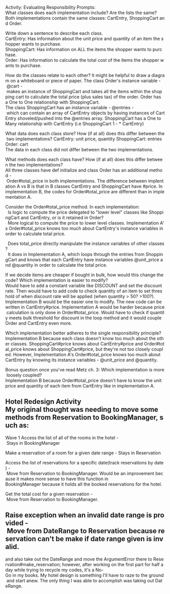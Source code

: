 Activity: Evaluating Responsibility
Prompts:
What classes does each implementation include? Are the lists the same?
Both implementations contain the same classes: CartEntry, ShoppingCart and Order.

Write down a sentence to describe each class.
CartEntry: Has information about the unit price and quantity of an item the shopper wants to purchase.
ShoppingCart: Has information on ALL the items the shopper wants to purchase.
Order: Has information to calculate the total cost of the items the shopper wants to purchase.

How do the classes relate to each other? It might be helpful to draw a diagram on a whiteboard or piece of paper.
The class Order's instance variable - @cart - makes an instance of ShoppingCart and takes all the items within the shopping cart to calculate the total price (plus sales tax) of the order. Order has a One to One relationship with ShoppingCart.
The class ShoppingCart has an instance variable - @entries - which can contain an array of CartEntry objects by having instances of CartEntry shoveled/pushed into the @entries array. ShoppingCart has a One to Many relationship with CartEntry (i.e ShoppingCart 1 - * CartEntry)

What data does each class store? How (if at all) does this differ between the two implementations?
CartEntry: unit price, quantity
ShoppingCart: entries
Order: cart
The data in each class did not differ between the two implementations.

What methods does each class have? How (if at all) does this differ between the two implementations?
All three classes have def initialize and class Order has an additional method - Order#total_price in both implementations. The difference between implentation A vs B is that in B classes CartEntry and ShoppingCart have #price. In implementation B, the codes for Order#total_price are different than in implementation A.

Consider the Order#total_price method. In each implementation:
  Is logic to compute the price delegated to "lower level" classes like ShoppingCart and CartEntry, or is it retained in Order?
  More logical to compute the price to lower level classes. Implementation A's Order#total_price knows too much about CartEntry's instance variables in order to calculate total price.

  Does total_price directly manipulate the instance variables of other classes?
  It does in Implementation A, which loops through the entries from ShoppingCart and knows that each CartEntry have instance variables @unit_price and @quantity in order to calculate the total price.

If we decide items are cheaper if bought in bulk, how would this change the code? Which implementation is easier to modify?
Would have to add a constant variable like DISCOUNT and set the discount rate. Then would have to add code to check quantity of an item to set threshold of when discount rate will be applied (when quantity > 50? >100?).
Implementation B would be the easier one to modify. The new code can be written in CartEntry#price. Implementation A would be harder because price calculation is only done in Order#total_price. Would have to check if quantity meets bulk threshold for discount in the loop method and it would couple Order and CartEntry even more.

Which implementation better adheres to the single responsibility principle?
Implementation B because each class doesn't know too much about the other classes. ShoppingCart#price knows about CartEntry#price and Order#total_price knows about ShoppingCart#price, but they're not too closely coupled. However, Implementation A's Order#total_price knows too much about CartEntry by knowing its instance variables - @unit_price and @quantity.

Bonus question once you've read Metz ch. 3: Which implementation is more loosely coupled?
Implementation B because Order#total_price doesn't have to know the unit price and quantity of each item from CartEntry like in implementation A.


Hotel Redesign Activity
My original thought was needing to move some methods from Reservation to BookingManager, such as:
-----------
Wave 1
Access the list of all of the rooms in the hotel - Stays in BookingManager

Make a reservation of a room for a given date range - Stays in Reservation

Access the list of reservations for a specific date(track reservations by date) - Move from Reservation to BookingManager. Would be an improvement because it makes more sense to have this function in  
BookingManager because it holds all the booked reservations for the hotel.

Get the total cost for a given reservation - Move from Reservation to BookingManager. 

Raise exception when an invalid date range is provided - Move from DateRange to Reservation because reservation can't be make if date range given is invalid.
-----------

and also take out the DateRange and move the ArgumentError there to Reservation#make_reservation; however, after working on the first part for half a day while trying to recycle my codes, it's a No-Go in my books. My hotel design is something I'll have to raze to the ground and start anew. The only thing I was able to accomplish was taking out DateRange.
